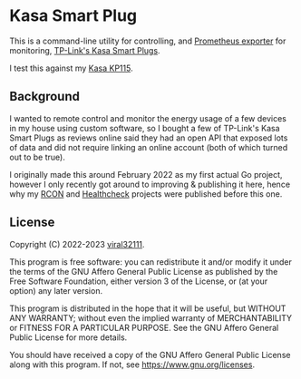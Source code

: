 # Kasa Smart Plug

This is a command-line utility for controlling, and [Prometheus exporter](https://prometheus.io/docs/instrumenting/exporters/) for monitoring, [TP-Link's Kasa Smart Plugs](https://tp-link.com/uk/smarthome).

I test this against my [Kasa KP115](https://www.tp-link.com/uk/home-networking/smart-plug/kp115/).

## Background

I wanted to remote control and monitor the energy usage of a few devices in my house using custom software, so I bought a few of TP-Link's Kasa Smart Plugs as reviews online said they had an open API that exposed lots of data and did not require linking an online account (both of which turned out to be true).

I originally made this around February 2022 as my first actual Go project, however I only recently got around to improving & publishing it here, hence why my [RCON](https://github.com/viral32111/rcon) and [Healthcheck](https://github.com/viral32111/healthcheck) projects were published before this one.

## License

Copyright (C) 2022-2023 [viral32111](https://viral32111.com).

This program is free software: you can redistribute it and/or modify
it under the terms of the GNU Affero General Public License as
published by the Free Software Foundation, either version 3 of the
License, or (at your option) any later version.

This program is distributed in the hope that it will be useful,
but WITHOUT ANY WARRANTY; without even the implied warranty of
MERCHANTABILITY or FITNESS FOR A PARTICULAR PURPOSE. See the
GNU Affero General Public License for more details.

You should have received a copy of the GNU Affero General Public License
along with this program. If not, see https://www.gnu.org/licenses.
